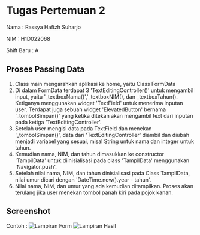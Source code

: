 # Tugas Pertemuan 2

Nama        : Rassya Hafizh Suharjo

NIM         : H1D022068

Shift Baru  : A

## Proses Passing Data

1. Class main mengarahkan aplikasi ke home, yaitu Class FormData
2. Di dalam FormData terdapat 3 'TextEditingController()' untuk mengambil input, yaitu '_textboxNama()','_textboxNIM(), dan _textboxTahun(). Ketiganya menggunakan widget 'TextField' untuk menerima inputan user. Terdapat juga sebuah widget 'ElevatedButton' bernama '_tombolSimpan()' yang ketika ditekan akan mengambil text dari inputan pada ketiga 'TextEditingController'.
3. Setelah user mengisi data pada TextField dan menekan '_tombolSimpan()', data dari 'TextEditingController' diambil dan diubah menjadi variabel yang sesuai, misal String untuk nama dan integer untuk tahun.
4. Kemudian nama, NIM, dan tahun dimasukkan ke constructor 'TampilData' untuk diinisialisasi pada class 'TampilData' menggunakan 'Navigator.push'.
5. Setelah nilai nama, NIM, dan tahun dinisialisasi pada Class TampilData, nilai umur dicari dengan 'DateTime.now().year - tahun'.
6. Nilai nama, NIM, dan umur yang ada kemudian ditampilkan. Proses akan terulang jika user menekan tombol panah kiri pada pojok kanan.


## Screenshot
Contoh :
![Lampiran Form](form.png)
![Lampiran Hasil](hasil.png)
